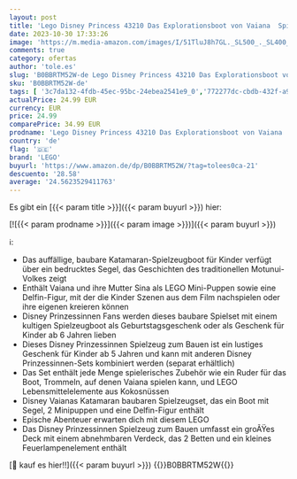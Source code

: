 ```yaml
---
layout: post
title: 'Lego Disney Princess 43210 Das Explorationsboot von Vaiana  Spielzeug mit Delphin  Mini-Poupée'
date: 2023-10-30 17:33:26
image: 'https://m.media-amazon.com/images/I/51TluJ8h7GL._SL500_._SL400_.jpg'
comments: true
category: ofertas
author: 'tole.es'
slug: 'B0BBRTM52W-de Lego Disney Princess 43210 Das Explorationsboot von Vaiana...'
sku: 'B0BBRTM52W-de'
tags: [ '3c7da132-4fdb-45ec-95bc-24ebea2541e9_0','772277dc-cbdb-432f-a915-25a321e9ed8c_0','772277dc-cbdb-432f-a915-25a321e9ed8c_3901','Arborist Merchandising Root','Bauspielzeug & Konstruktionsspielzeug','Bauspielzeugsets','Custom Stores','LEGO','Self Service','Special Features Stores','Spielzeug','Xmas23 Most wanted Toys','lego','🇩🇪', ]
actualPrice: 24.99 EUR
currency: EUR
price: 24.99
comparePrice: 34.99 EUR
prodname: 'Lego Disney Princess 43210 Das Explorationsboot von Vaiana  Spielzeug mit Delphin  Mini-Poupée'
country: 'de'
flag: '🇩🇪'
brand: 'LEGO'
buyurl: 'https://www.amazon.de/dp/B0BBRTM52W/?tag=tolees0ca-21'
descuento: '28.58'
average: '24.5623529411763'
---
```


Es gibt ein [{{< param title >}}]({{< param buyurl >}}) hier:

[![{{< param prodname >}}]({{< param image >}})]({{< param buyurl >}})

ℹ️:

- Das auffällige, baubare Katamaran-Spielzeugboot für Kinder verfügt über ein bedrucktes Segel, das Geschichten des traditionellen Motunui-Volkes zeigt
- Enthält Vaiana und ihre Mutter Sina als LEGO Mini-Puppen sowie eine Delfin-Figur, mit der die Kinder Szenen aus dem Film nachspielen oder ihre eigenen kreieren können
- Disney Prinzessinnen Fans werden dieses baubare Spielset mit einem kultigen Spielzeugboot als Geburtstagsgeschenk oder als Geschenk für Kinder ab 6 Jahren lieben
- Dieses Disney Prinzessinnen Spielzeug zum Bauen ist ein lustiges Geschenk für Kinder ab 5 Jahren und kann mit anderen Disney Prinzessinnen-Sets kombiniert werden (separat erhältlich)
- Das Set enthält jede Menge spielerisches Zubehör wie ein Ruder für das Boot, Trommeln, auf denen Vaiana spielen kann, und LEGO Lebensmittelelemente aus Kokosnüssen
- Disney Vaianas Katamaran baubaren Spielzeugset, das ein Boot mit Segel, 2 Minipuppen und eine Delfin-Figur enthält
- Epische Abenteuer erwarten dich mit diesem LEGO
- Das Disney Prinzessinnen Spielzeug zum Bauen umfasst ein groÃŸes Deck mit einem abnehmbaren Verdeck, das 2 Betten und ein kleines Feuerlampenelement enthält

[🛒 kauf es hier!!]({{< param buyurl >}})
{{<world>}}B0BBRTM52W{{</world>}}
